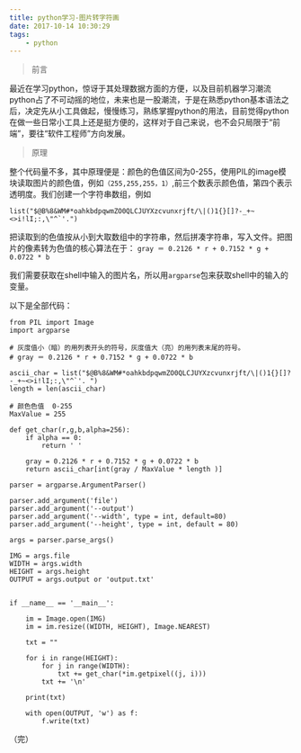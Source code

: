 ```yaml
---
title: python学习-图片转字符画
date: 2017-10-14 10:30:29
tags:
	- python
---
```


> 前言

最近在学习python，惊讶于其处理数据方面的方便，以及目前机器学习潮流python占了不可动摇的地位，未来也是一股潮流，于是在熟悉python基本语法之后，决定先从小工具做起，慢慢练习，熟练掌握python的用法，目前觉得python在做一些日常小工具上还是挺方便的，这样对于自己来说，也不会只局限于“前端”，要往“软件工程师”方向发展。


> 原理

整个代码量不多，其中原理便是：颜色的色值区间为0-255，使用PIL的image模块读取图片的颜色值，例如`（255,255,255，1）`,前三个数表示颜色值，第四个表示透明度。我们创建一个字符串数组，例如

```list("$@B%8&WM#*oahkbdpqwmZO0QLCJUYXzcvunxrjft/\|()1{}[]?-_+~<>i!lI;:,\"^`'.")```

把读取到的色值按从小到大取数组中的字符串，然后拼凑字符串，写入文件。把图片的像素转为色值的核心算法在于：
```gray ＝ 0.2126 * r + 0.7152 * g + 0.0722 * b```

我们需要获取在shell中输入的图片名，所以用`argparse`包来获取shell中的输入的变量。

以下是全部代码：
```
from PIL import Image
import argparse

# 灰度值小（暗）的用列表开头的符号，灰度值大（亮）的用列表末尾的符号。
# gray ＝ 0.2126 * r + 0.7152 * g + 0.0722 * b

ascii_char = list("$@B%8&WM#*oahkbdpqwmZO0QLCJUYXzcvunxrjft/\|()1{}[]?-_+~<>i!lI;:,\"^`'. ")
length = len(ascii_char)

# 颜色色值  0-255
MaxValue = 255

def get_char(r,g,b,alpha=256):
    if alpha == 0:
        return ' '

    gray = 0.2126 * r + 0.7152 * g + 0.0722 * b
    return ascii_char[int(gray / MaxValue * length )]

parser = argparse.ArgumentParser()

parser.add_argument('file')
parser.add_argument('--output')
parser.add_argument('--width', type = int, default=80)
parser.add_argument('--height', type = int, default = 80)

args = parser.parse_args()

IMG = args.file
WIDTH = args.width
HEIGHT = args.height
OUTPUT = args.output or 'output.txt'


if __name__ == '__main__':

    im = Image.open(IMG)
    im = im.resize((WIDTH, HEIGHT), Image.NEAREST)

    txt = ""

    for i in range(HEIGHT):
        for j in range(WIDTH):
            txt += get_char(*im.getpixel((j, i)))
        txt += '\n'

    print(txt)

    with open(OUTPUT, 'w') as f:
        f.write(txt)

```


（完）